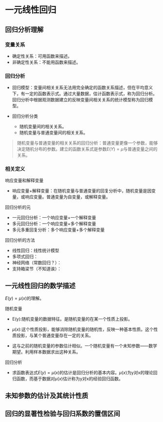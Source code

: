 # 一元线性回归

## 回归分析理解

### 变量关系

* 确定性关系：可用函数来描述。
* 非确定性关系：不能用函数来描述。


### 回归分析

* 回归模型：变量间相关关系无法用完全确定的函数关系描述，但在平均意义下，有一定的函数表示式。通过大量数据，估计函数表示式，称为回归分析。回归分析中根据观测数据建立的反映变量间相关关系的统计模型称为回归模型。

* 回归分析分类
  * 随机变量间的相关关系。
  * 随机变量与普通变量间的相关关系。

> 随机变量与普通变量的相关关系的回归分析：普通变量更像一个参数，能够决定随机分布的参数。建立的函数关系式是参数$E(Y)=\mu$与普通变量之间的关系。


### 相关定义

响应变量和解释变量
* 响应变量+解释变量：在随机变量与普通变量的回复分析中，随机变量是因变量，或响应变量。普通变量为自变量，或解释变量。

回归分析的元
* 一元回归分析：一个响应变量+一个解释变量
* 多元回归分析：一个响应变量+多个解释变量
* 多元多重回复分析：多个响应变量+多个解释变量

回归分析的方法
* 线性回归：线性统计模型
* 多项式回归：
* 神经网络（常数回归？）：
* 支持箱梁节（不知道诶）：

## 一元线性回归的数学描述

$E(y)=\mu(x)$的理解。

随机变量
* E(y):随机变量的数据特征。是随机变量的在某一个性质上投影。
* $\mu(x)$:这个性质投影，能够消除随机变量的随机性，反映一种基本性质。这个性质投影，与某个普通变量存在一定的关系。

* 这与之前的随机变量的参数估计相似。一个随机变量有一个未知参数——数学期望。利用样本数据求出这种关系。

回归分析
* 求函数表达式$E(y)=\mu(x)$的估计是回归分析的基本内容。$\mu(x)$为y对x的理论回归函数，而基于数据对$\mu(x)$估计称为y对x的经验回归函数。


## 未知参数的估计及其统计性质


## 回归的显著性检验与回归系数的置信区间
